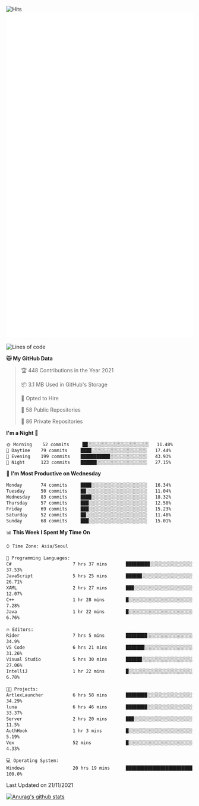 ![Hits](https://hits.seeyoufarm.com/api/count/incr/badge.svg?url=https%3A%2F%2Fgithub.com%2Fkokose1234&count_bg=%2379C83D&title_bg=%23555555&icon=apple.svg&icon_color=%23E7E7E7&title=hits&edge_flat=false)
<br/>
![Metrics](https://github.com/kokose1234/kokose1234/blob/main/github-metrics.svg)

<!--START_SECTION:waka-->
![Lines of code](https://img.shields.io/badge/From%20Hello%20World%20I%27ve%20Written-11.7%20million%20lines%20of%20code-blue)

**🐱 My GitHub Data** 

> 🏆 448 Contributions in the Year 2021
 > 
> 📦 3.1 MB Used in GitHub's Storage 
 > 
> 💼 Opted to Hire
 > 
> 📜 58 Public Repositories 
 > 
> 🔑 86 Private Repositories  
 > 
**I'm a Night 🦉** 

```text
🌞 Morning    52 commits     ██░░░░░░░░░░░░░░░░░░░░░░░   11.48% 
🌆 Daytime    79 commits     ████░░░░░░░░░░░░░░░░░░░░░   17.44% 
🌃 Evening    199 commits    ███████████░░░░░░░░░░░░░░   43.93% 
🌙 Night      123 commits    ██████░░░░░░░░░░░░░░░░░░░   27.15%

```
📅 **I'm Most Productive on Wednesday** 

```text
Monday       74 commits     ████░░░░░░░░░░░░░░░░░░░░░   16.34% 
Tuesday      50 commits     ██░░░░░░░░░░░░░░░░░░░░░░░   11.04% 
Wednesday    83 commits     ████░░░░░░░░░░░░░░░░░░░░░   18.32% 
Thursday     57 commits     ███░░░░░░░░░░░░░░░░░░░░░░   12.58% 
Friday       69 commits     ███░░░░░░░░░░░░░░░░░░░░░░   15.23% 
Saturday     52 commits     ██░░░░░░░░░░░░░░░░░░░░░░░   11.48% 
Sunday       68 commits     ███░░░░░░░░░░░░░░░░░░░░░░   15.01%

```


📊 **This Week I Spent My Time On** 

```text
⌚︎ Time Zone: Asia/Seoul

💬 Programming Languages: 
C#                       7 hrs 37 mins       █████████░░░░░░░░░░░░░░░░   37.53% 
JavaScript               5 hrs 25 mins       ██████░░░░░░░░░░░░░░░░░░░   26.71% 
XAML                     2 hrs 27 mins       ███░░░░░░░░░░░░░░░░░░░░░░   12.07% 
C++                      1 hr 28 mins        █░░░░░░░░░░░░░░░░░░░░░░░░   7.28% 
Java                     1 hr 22 mins        █░░░░░░░░░░░░░░░░░░░░░░░░   6.76%

🔥 Editors: 
Rider                    7 hrs 5 mins        ████████░░░░░░░░░░░░░░░░░   34.9% 
VS Code                  6 hrs 21 mins       ███████░░░░░░░░░░░░░░░░░░   31.26% 
Visual Studio            5 hrs 30 mins       ██████░░░░░░░░░░░░░░░░░░░   27.06% 
IntelliJ                 1 hr 22 mins        █░░░░░░░░░░░░░░░░░░░░░░░░   6.78%

🐱‍💻 Projects: 
ArtlexLauncher           6 hrs 58 mins       ████████░░░░░░░░░░░░░░░░░   34.29% 
luna                     6 hrs 46 mins       ████████░░░░░░░░░░░░░░░░░   33.37% 
Server                   2 hrs 20 mins       ███░░░░░░░░░░░░░░░░░░░░░░   11.5% 
AuthHook                 1 hr 3 mins         █░░░░░░░░░░░░░░░░░░░░░░░░   5.19% 
Vex                      52 mins             █░░░░░░░░░░░░░░░░░░░░░░░░   4.33%

💻 Operating System: 
Windows                  20 hrs 19 mins      █████████████████████████   100.0%

```


 Last Updated on 21/11/2021
<!--END_SECTION:waka-->

[![Anurag's github stats](https://github-readme-stats.vercel.app/api?username=kokose1234&theme=dracula)](https://github.com/anuraghazra/github-readme-stats)



	
